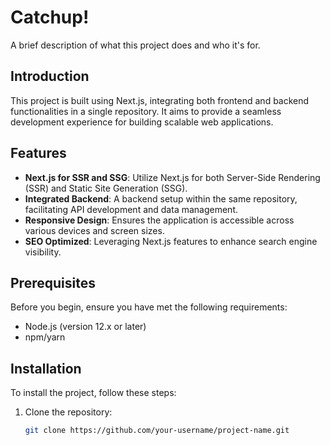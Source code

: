 # Catchup!

A brief description of what this project does and who it's for.

## Introduction

This project is built using Next.js, integrating both frontend and backend functionalities in a single repository. It aims to provide a seamless development experience for building scalable web applications.

## Features

- **Next.js for SSR and SSG**: Utilize Next.js for both Server-Side Rendering (SSR) and Static Site Generation (SSG).
- **Integrated Backend**: A backend setup within the same repository, facilitating API development and data management.
- **Responsive Design**: Ensures the application is accessible across various devices and screen sizes.
- **SEO Optimized**: Leveraging Next.js features to enhance search engine visibility.

## Prerequisites

Before you begin, ensure you have met the following requirements:

- Node.js (version 12.x or later)
- npm/yarn

## Installation

To install the project, follow these steps:

1. Clone the repository:
   ```bash
   git clone https://github.com/your-username/project-name.git
